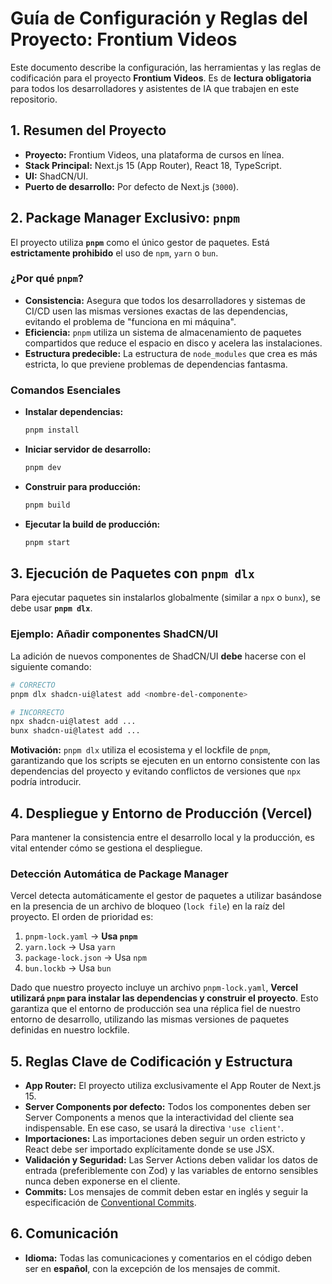# Guía de Configuración y Reglas del Proyecto: Frontium Videos

Este documento describe la configuración, las herramientas y las reglas de codificación para el proyecto **Frontium Videos**. Es de **lectura obligatoria** para todos los desarrolladores y asistentes de IA que trabajen en este repositorio.

## 1. Resumen del Proyecto

- **Proyecto:** Frontium Videos, una plataforma de cursos en línea.
- **Stack Principal:** Next.js 15 (App Router), React 18, TypeScript.
- **UI:** ShadCN/UI.
- **Puerto de desarrollo:** Por defecto de Next.js (`3000`).

## 2. Package Manager Exclusivo: `pnpm`

El proyecto utiliza **`pnpm`** como el único gestor de paquetes. Está **estrictamente prohibido** el uso de `npm`, `yarn` o `bun`.

### ¿Por qué `pnpm`?

- **Consistencia:** Asegura que todos los desarrolladores y sistemas de CI/CD usen las mismas versiones exactas de las dependencias, evitando el problema de "funciona en mi máquina".
- **Eficiencia:** `pnpm` utiliza un sistema de almacenamiento de paquetes compartidos que reduce el espacio en disco y acelera las instalaciones.
- **Estructura predecible:** La estructura de `node_modules` que crea es más estricta, lo que previene problemas de dependencias fantasma.

### Comandos Esenciales

- **Instalar dependencias:**
  ```bash
  pnpm install
  ```
- **Iniciar servidor de desarrollo:**
  ```bash
  pnpm dev
  ```
- **Construir para producción:**
  ```bash
  pnpm build
  ```
- **Ejecutar la build de producción:**
  ```bash
  pnpm start
  ```

## 3. Ejecución de Paquetes con `pnpm dlx`

Para ejecutar paquetes sin instalarlos globalmente (similar a `npx` o `bunx`), se debe usar **`pnpm dlx`**.

### Ejemplo: Añadir componentes ShadCN/UI

La adición de nuevos componentes de ShadCN/UI **debe** hacerse con el siguiente comando:

```bash
# CORRECTO
pnpm dlx shadcn-ui@latest add <nombre-del-componente>

# INCORRECTO
npx shadcn-ui@latest add ...
bunx shadcn-ui@latest add ...
```

**Motivación:** `pnpm dlx` utiliza el ecosistema y el lockfile de `pnpm`, garantizando que los scripts se ejecuten en un entorno consistente con las dependencias del proyecto y evitando conflictos de versiones que `npx` podría introducir.

## 4. Despliegue y Entorno de Producción (Vercel)

Para mantener la consistencia entre el desarrollo local y la producción, es vital entender cómo se gestiona el despliegue.

### Detección Automática de Package Manager

Vercel detecta automáticamente el gestor de paquetes a utilizar basándose en la presencia de un archivo de bloqueo (`lock file`) en la raíz del proyecto. El orden de prioridad es:

1.  `pnpm-lock.yaml` → **Usa `pnpm`**
2.  `yarn.lock` → Usa `yarn`
3.  `package-lock.json` → Usa `npm`
4.  `bun.lockb` → Usa `bun`

Dado que nuestro proyecto incluye un archivo `pnpm-lock.yaml`, **Vercel utilizará `pnpm` para instalar las dependencias y construir el proyecto**. Esto garantiza que el entorno de producción sea una réplica fiel de nuestro entorno de desarrollo, utilizando las mismas versiones de paquetes definidas en nuestro lockfile.

## 5. Reglas Clave de Codificación y Estructura

- **App Router:** El proyecto utiliza exclusivamente el App Router de Next.js 15.
- **Server Components por defecto:** Todos los componentes deben ser Server Components a menos que la interactividad del cliente sea indispensable. En ese caso, se usará la directiva `'use client'`.
- **Importaciones:** Las importaciones deben seguir un orden estricto y React debe ser importado explícitamente donde se use JSX.
- **Validación y Seguridad:** Las Server Actions deben validar los datos de entrada (preferiblemente con Zod) y las variables de entorno sensibles nunca deben exponerse en el cliente.
- **Commits:** Los mensajes de commit deben estar en inglés y seguir la especificación de [Conventional Commits](https://www.conventionalcommits.org/).

## 6. Comunicación

- **Idioma:** Todas las comunicaciones y comentarios en el código deben ser en **español**, con la excepción de los mensajes de commit.